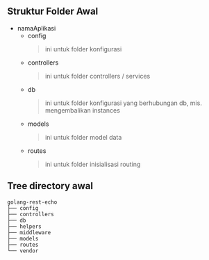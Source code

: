 ## Struktur Folder Awal
- namaAplikasi
    - config
        > ini untuk folder konfigurasi
    - controllers
        > ini untuk folder controllers / services
    - db
        > ini untuk folder konfigurasi yang berhubungan db, mis. mengembalikan instances
    - models
        > ini untuk folder model data
    - routes
        > ini untuk folder inisialisasi routing

## Tree directory awal
```
golang-rest-echo
├── config
├── controllers
├── db
├── helpers
├── middleware
├── models
├── routes
└── vendor
```